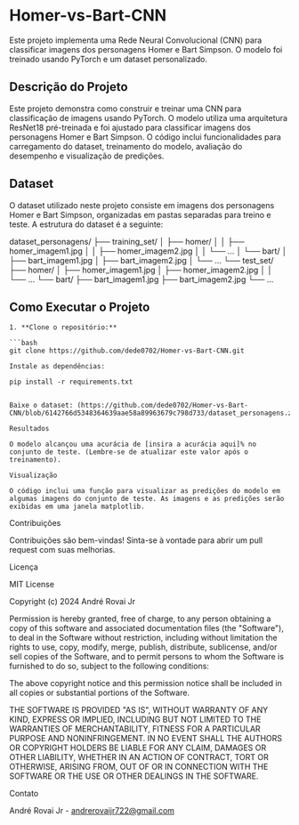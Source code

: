 # Homer-vs-Bart-CNN

Este projeto implementa uma Rede Neural Convolucional (CNN) para classificar imagens dos personagens Homer e Bart Simpson. O modelo foi treinado usando PyTorch e um dataset personalizado.

## Descrição do Projeto

Este projeto demonstra como construir e treinar uma CNN para classificação de imagens usando PyTorch. O modelo utiliza uma arquitetura ResNet18 pré-treinada e foi ajustado para classificar imagens dos personagens Homer e Bart Simpson. O código inclui funcionalidades para carregamento do dataset, treinamento do modelo, avaliação do desempenho e visualização de predições.

## Dataset

O dataset utilizado neste projeto consiste em imagens dos personagens Homer e Bart Simpson, organizadas em pastas separadas para treino e teste. A estrutura do dataset é a seguinte:


dataset_personagens/
├── training_set/
│ ├── homer/
│ │ ├── homer_imagem1.jpg
│ │ ├── homer_imagem2.jpg
│ │ └── ...
│ └── bart/
│ ├── bart_imagem1.jpg
│ ├── bart_imagem2.jpg
│ └── ...
└── test_set/
├── homer/
│ ├── homer_imagem1.jpg
│ ├── homer_imagem2.jpg
│ │ └── ...
└── bart/
├── bart_imagem1.jpg
├── bart_imagem2.jpg
└── ...

## Como Executar o Projeto
```
1. **Clone o repositório:**

```bash
git clone https://github.com/dede0702/Homer-vs-Bart-CNN.git

Instale as dependências:

pip install -r requirements.txt


Baixe o dataset: (https://github.com/dede0702/Homer-vs-Bart-CNN/blob/6142766d5348364639aae58a89963679c798d733/dataset_personagens.zip)

Resultados

O modelo alcançou uma acurácia de [insira a acurácia aqui]% no conjunto de teste. (Lembre-se de atualizar este valor após o treinamento).

Visualização

O código inclui uma função para visualizar as predições do modelo em algumas imagens do conjunto de teste. As imagens e as predições serão exibidas em uma janela matplotlib.
```

Contribuições

Contribuições são bem-vindas! Sinta-se à vontade para abrir um pull request com suas melhorias.

Licença

MIT License

Copyright (c) 2024 André Rovai Jr

Permission is hereby granted, free of charge, to any person obtaining a copy
of this software and associated documentation files (the "Software"), to deal
in the Software without restriction, including without limitation the rights
to use, copy, modify, merge, publish, distribute, sublicense, and/or sell
copies of the Software, and to permit persons to whom the Software is
furnished to do so, subject to the following conditions:

The above copyright notice and this permission notice shall be included in all
copies or substantial portions of the Software.

THE SOFTWARE IS PROVIDED "AS IS", WITHOUT WARRANTY OF ANY KIND, EXPRESS OR
IMPLIED, INCLUDING BUT NOT LIMITED TO THE WARRANTIES OF MERCHANTABILITY,
FITNESS FOR A PARTICULAR PURPOSE AND NONINFRINGEMENT. IN NO EVENT SHALL THE
AUTHORS OR COPYRIGHT HOLDERS BE LIABLE FOR ANY CLAIM, DAMAGES OR OTHER
LIABILITY, WHETHER IN AN ACTION OF CONTRACT, TORT OR OTHERWISE, ARISING FROM,
OUT OF OR IN CONNECTION WITH THE SOFTWARE OR THE USE OR OTHER DEALINGS IN THE
SOFTWARE.

Contato

André Rovai Jr - andrerovaijr722@gmail.com



